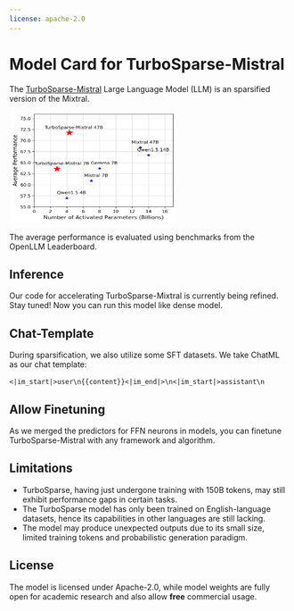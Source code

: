 ```yaml
---
license: apache-2.0
---
```

# Model Card for TurboSparse-Mistral
The [TurboSparse-Mistral](https://arxiv.org/abs/2406.05955) Large Language Model (LLM) is an sparsified version of the Mixtral.

<img src="takeaway.png" alt="avatar" width="300" height="200"/>

The average performance is evaluated using benchmarks from the OpenLLM Leaderboard.

## Inference

Our code for accelerating TurboSparse-Mixtral is currently being refined. Stay tuned! Now you can run this model like dense model.

## Chat-Template

During sparsification, we also utilize some SFT datasets.
We take ChatML as our chat template:
```
<|im_start|>user\n{{content}}<|im_end|>\n<|im_start|>assistant\n
```

## Allow Finetuning

As we merged the predictors for FFN neurons in models, you can finetune TurboSparse-Mistral with any framework and algorithm.

## Limitations
* TurboSparse, having just undergone training with 150B tokens, may still exhibit performance gaps in certain tasks.
* The TurboSparse model has only been trained on English-language datasets, hence its capabilities in other languages are still lacking.
* The model may produce unexpected outputs due to its small size, limited training tokens and probabilistic generation paradigm.

## License

The model is licensed under Apache-2.0, while model weights are fully open for academic research and also allow **free** commercial usage. 